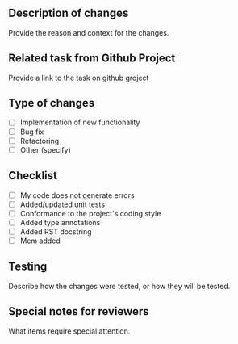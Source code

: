 ## Description of changes
Provide the reason and context for the changes.

## Related task from Github Project
Provide a link to the task on github groject

## Type of changes
- [ ] Implementation of new functionality
- [ ] Bug fix
- [ ] Refactoring
- [ ] Other (specify)

## Checklist
- [ ] My code does not generate errors
- [ ] Added/updated unit tests
- [ ] Conformance to the project's coding style
- [ ] Added type annotations
- [ ] Added RST docstring
- [ ] Mem added

## Testing
Describe how the changes were tested, or how they will be tested.
## Special notes for reviewers
What items require special attention.